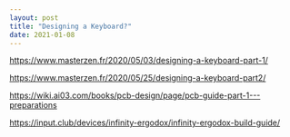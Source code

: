 ```yaml
---
layout: post
title: "Designing a Keyboard?"
date: 2021-01-08
---
```


https://www.masterzen.fr/2020/05/03/designing-a-keyboard-part-1/

https://www.masterzen.fr/2020/05/25/designing-a-keyboard-part2/

https://wiki.ai03.com/books/pcb-design/page/pcb-guide-part-1---preparations

https://input.club/devices/infinity-ergodox/infinity-ergodox-build-guide/
